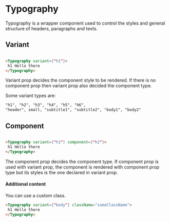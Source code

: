 # Typography

Typography is a wrapper component used to control the styles and
general structure of headers, paragraphs and texts.

## Variant

```html

<Typography variant={"h1"}>
 h1 Hello there
</Typography>

```
Variant prop decides the component style to be rendered. If there is
no component prop then variant prop also decided the component type.

Some variant types are:

```html
"h1", "h2", "h3", "h4", "h5", "h6",
"header", small, "subtitle1", "subtitle2", "body1", "body2"
```

## Component

```html

<Typography variant={"h1"} component={"h2"}>
 h1 Hello there
</Typography>

```

The component prop decides the component type. If component prop
is used with variant prop, the component is rendered with component
prop type but its styles is the one declared in variant prop.

#### Additional content
You can use a custom class.

```html
<Typography variant={"body"} className="someClassName">
 h1 Hello there
</Typography>
```
